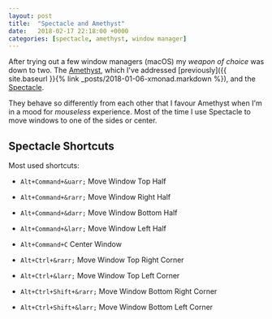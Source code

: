 ```yaml
---
layout: post
title:  "Spectacle and Amethyst"
date:   2018-02-17 22:18:00 +0000
categories: [spectacle, amethyst, window manager]
---
```


After trying out a few window managers (macOS) my _weapon of choice_
was down to two. The [Amethyst](https://ianyh.com/amethyst/), which
I've addressed [previously]({{ site.baseurl }}{% link _posts/2018-01-06-xmonad.markdown %}), and the
[Spectacle](https://www.spectacleapp.com/).

They behave so differently from each other that I favour Amethyst when
I'm in a mood for _mouseless_ experience. Most of the time I use
Spectacle to move windows to one of the sides or center.

## Spectacle Shortcuts

Most used shortcuts:

* `Alt+Command+&uarr;` Move Window Top Half
* `Alt+Command+&rarr;` Move Window Right Half
* `Alt+Command+&darr;` Move Window Bottom Half
* `Alt+Command+&larr;` Move Window Left Half

* `Alt+Command+C` Center Window

* `Alt+Ctrl+&rarr;` Move Window Top Right Corner
* `Alt+Ctrl+&larr;` Move Window Top Left Corner
* `Alt+Ctrl+Shift+&rarr;` Move Window Bottom Right Corner
* `Alt+Ctrl+Shift+&larr;` Move Window Bottom Left Corner
